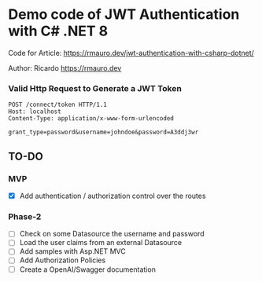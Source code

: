 # Demo code of JWT Authentication with C# .NET 8

Code for Article: https://rmauro.dev/jwt-authentication-with-csharp-dotnet/

Author: Ricardo https://rmauro.dev

### Valid Http Request to Generate a JWT Token

```http
POST /connect/token HTTP/1.1
Host: localhost
Content-Type: application/x-www-form-urlencoded

grant_type=password&username=johndoe&password=A3ddj3wr
```


## TO-DO

### MVP

- [X] Add authentication / authorization control over the routes

### Phase-2

- [ ] Check on some Datasource the username and password
- [ ] Load the user claims from an external Datasource
- [ ] Add samples with Asp.NET MVC
- [ ] Add Authorization Policies
- [ ] Create a OpenAI/Swagger documentation

